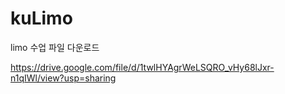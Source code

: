 # kuLimo
limo 수업
파일 다운로드

https://drive.google.com/file/d/1twlHYAgrWeLSQRO_vHy68lJxr-n1qIWl/view?usp=sharing
